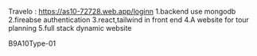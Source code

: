 Travelo : https://as10-72728.web.app/loginn
1.backend use mongodb
2.fireabse authentication
3.react,tailwind in front end
4.A website for tour planning
5.full stack dynamic website

B9A10Type-01 
